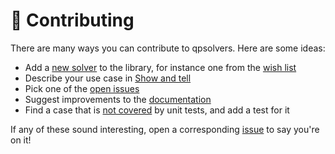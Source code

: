 # 👷 Contributing

There are many ways you can contribute to qpsolvers. Here are some ideas:

- Add a [new solver](https://scaron.info/doc/qpsolvers/developer-notes.html#adding-a-new-solver) to the library, for instance one from the [wish list](https://github.com/qpsolvers/qpsolvers/issues?q=is%3Aissue+is%3Aopen+label%3A%22new+solver%22)
- Describe your use case in [Show and tell](https://github.com/qpsolvers/qpsolvers/discussions/categories/show-and-tell)
- Pick one of the [open issues](https://github.com/qpsolvers/qpsolvers/issues?q=is%3Aissue+is%3Aopen)
- Suggest improvements to the [documentation](https://scaron.info/doc/qpsolvers/)
- Find a case that is [not covered](https://coveralls.io/github/qpsolvers/qpsolvers?branch=master) by unit tests, and add a test for it

If any of these sound interesting, open a corresponding [issue](https://github.com/qpsolvers/qpsolvers/issues) to say you're on it!
